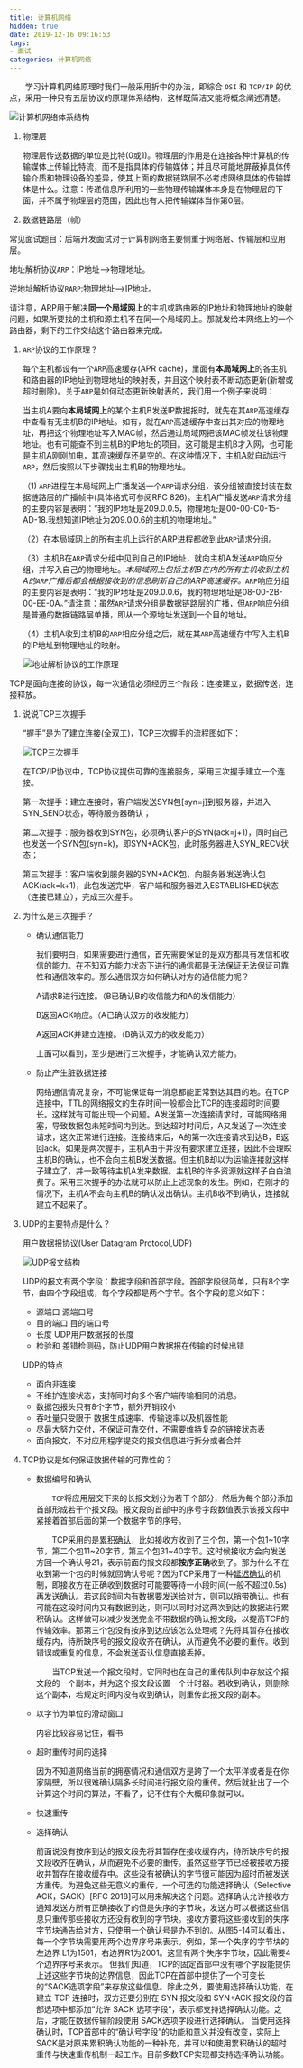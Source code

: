 ```yaml
---
title: 计算机网络
hidden: true
date: 2019-12-16 09:16:53
tags:
- 面试
categories: 计算机网络
---
```


&emsp;&emsp;学习计算机网络原理时我们一般采用折中的办法，即综合 `OSI` 和 `TCP/IP` 的优点，采用一种只有五层协议的原理体系结构，这样既简洁又能将概念阐述清楚。

![计算机网络体系结构](http://cdn1.hikariblog.cn/%E8%AE%A1%E7%AE%97%E6%9C%BA%E7%BD%91%E7%BB%9C%E4%BD%93%E7%B3%BB%E7%BB%93%E6%9E%84.png)

1. 物理层

   物理层传送数据的单位是比特(0或1)。物理层的作用是在连接各种计算机的传输媒体上传输比特流，而不是指具体的传输媒体；并且尽可能地屏蔽掉具体传输介质和物理设备的差异，使其上面的数据链路层不必考虑网络具体的传输媒体是什么。注意：传递信息所利用的一些物理传输媒体本身是在物理层的下面，并不属于物理层的范围，因此也有人把传输媒体当作第0层。

2. 数据链路层（帧）









常见面试题目：后端开发面试对于计算机网络主要侧重于网络层、传输层和应用层。

地址解析协议`ARP`：IP地址——>物理地址。

逆地址解析协议`RARP`:物理地址——>IP地址。

请注意，ARP用于解决**同一个局域网上**的主机或路由器的IP地址和物理地址的映射问题，如果所要找的主机和源主机不在同一个局域网上。那就发给本网络上的一个路由器，剩下的工作交给这个路由器来完成。

1. `ARP`协议的工作原理？

   每个主机都设有一个`ARP`高速缓存(APR cache)，里面有**本局域网上**的各主机和路由器的IP地址到物理地址的映射表，并且这个映射表不断动态更新(新增或超时删除)。关于`ARP`是如何动态更新映射表的，我们用一个例子来说明：

   当主机A要向**本局域网上**的某个主机B发送IP数据报时，就先在其`ARP`高速缓存中查看有无主机B的IP地址。如有，就在`ARP`高速缓存中查出其对应的物理地址，再把这个物理地址写入MAC帧，然后通过局域网把该MAC帧发往该物理地址。也有可能查不到主机B的IP地址的项目。这可能是主机B才入网，也可能是主机A刚刚加电，其高速缓存还是空的。在这种情况下，主机A就自动运行`ARP`，然后按照以下步骤找出主机B的物理地址。

   （1) `ARP`进程在本局域网上广播发送一个`ARP`请求分组，该分组被直接封装在数据链路层的广播帧中(具体格式可参阅RFC 826)。主机A广播发送`ARP`请求分组的主要内容是表明：“我的IP地址是209.0.0.5，物理地址是00-00-C0-15-AD-18.我想知道IP地址为209.0.0.6的主机的物理地址。”

   （2）在本局域网上的所有主机上运行的ARP进程都收到此`ARP`请求分组。

   （3）主机B在`ARP`请求分组中见到自己的IP地址，就向主机A发送`ARP`响应分组，并写入自己的物理地址。*本局域网上包括主机B在内的所有主机收到主机A的`ARP`广播后都会根据接收到的信息刷新自己的ARP高速缓存。*`ARP`响应分组的主要内容是表明：“我的IP地址是209.0.0.6，我的物理地址是08-00-2B-00-EE-0A。”请注意：虽然`ARP`请求分组是数据链路层的广播，但`ARP`响应分组是普通的数据链路层单播，即从一个源地址发送到一个目的地址。

   （4）主机A收到主机B的`ARP`相应分组之后，就在其`ARP`高速缓存中写入主机B的IP地址到物理地址的映射。

   ![地址解析协议的工作原理](http://cdn1.hikariblog.cn/%E5%9C%B0%E5%9D%80%E8%A7%A3%E6%9E%90%E5%8D%8F%E8%AE%AEARP%E7%9A%84%E5%B7%A5%E4%BD%9C%E5%8E%9F%E7%90%86.png)

TCP是面向连接的协议，每一次通信必须经历三个阶段：连接建立，数据传送，连接释放。

1. 说说TCP三次握手

   “握手”是为了建立连接(全双工)，TCP三次握手的流程图如下：

   ![TCP三次握手](http://cdn1.hikariblog.cn/TCP%E4%B8%89%E6%AC%A1%E6%8F%A1%E6%89%8B.PNG)

   在TCP/IP协议中，TCP协议提供可靠的连接服务，采用三次握手建立一个连接。

   第一次握手：建立连接时，客户端发送SYN包[syn=j]到服务器，并进入SYN_SEND状态，等待服务器确认；

   第二次握手：服务器收到SYN包，必须确认客户的SYN(ack=j+1)，同时自己也发送一个SYN包(syn=k)，即SYN+ACK包，此时服务器进入SYN_RECV状态；

   第三次握手：客户端收到服务器的SYN+ACK包，向服务器发送确认包ACK(ack=k+1)，此包发送完毕，客户端和服务器进入ESTABLISHED状态（连接已建立），完成三次握手。

2. 为什么是三次握手？

   + 确认通信能力

     我们要明白，如果需要进行通信，首先需要保证的是双方都具有发信和收信的能力。在不知双方能力状态下进行的通信都是无法保证无法保证可靠性和通信效率的。那么通信双方如何确认对方的通信能力呢？

     A请求B进行连接。（B已确认B的收信能力和A的发信能力）

     B返回ACK响应。（A已确认双方的收发能力）

     A返回ACK并建立连接。（B确认双方的收发能力）

     上面可以看到，至少是进行三次握手，才能确认双方能力。

   + 防止产生脏数据连接

     网络通信情况复杂，不可能保证每一消息都能正常到达其目的地。在TCP连接中，TTL的网络报文的生存时间一般都会比TCP的连接超时时间要长。这样就有可能出现一个问题。A发送第一次连接请求时，可能网络拥塞，导致数据包未短时间内到达。到达超时时间后，A又发送了一次连接请求，这次正常进行连接。连接结束后，A的第一次连接请求到达B，B返回ack。如果是两次握手，主机A由于并没有要求建立连接，因此不会理睬主机B的确认，也不会向主机B发送数据。但主机B却以为运输连接就这样子建立了，并一致等待主机A发来数据。主机B的许多资源就这样子白白浪费了。采用三次握手的办法就可以防止上述现象的发生。例如，在刚才的情况下，主机A不会向主机B的确认发出确认。主机B收不到确认，连接就建立不起来了。

3. UDP的主要特点是什么？

   用户数据报协议(User Datagram Protocol,UDP)

   ![UDP报文结构](http://cdn1.hikariblog.cn/UDP%E6%8A%A5%E6%96%87%E7%BB%93%E6%9E%84.PNG)

   UDP的报文有两个字段：数据字段和首部字段。首部字段很简单，只有8个字节，由四个字段组成，每个字段都是两个字节。各个字段的意义如下：

   - 源端口  源端口号
   - 目的端口  目的端口号
   - 长度  UDP用户数据报的长度
   - 检验和  差错检测码，防止UDP用户数据报在传输的时候出错

   UDP的特点

   - 面向非连接
   - 不维护连接状态，支持同时向多个客户端传输相同的消息。
   - 数据包报头只有8个字节，额外开销较小
   - 吞吐量只受限于 数据生成速率、传输速率以及机器性能
   - 尽最大努力交付，不保证可靠交付，不需要维持复杂的链接状态表
   - 面向报文，不对应用程序提交的报文信息进行拆分或者合并
   
4. TCP协议是如何保证数据传输的可靠性的？

   + 数据编号和确认

     &emsp;&emsp;`TCP`将应用层交下来的长报文划分为若干个部分，然后为每个部分添加首部形成若干个报文段。报文段的首部中的序号字段数值表示该报文段中紧接着首部后面的第一个数据字节的序号。

     &emsp;&emsp;TCP采用的是<u>累积确认</u>，比如接收方收到了三个包，第一个包1~10字节，第二个包11~20字节，第三个包31~40字节。这时候接收方会向发送方回一个确认号21，表示前面的报文段都**按序正确**收到了。那为什么不在收到第一个包的时候就回确认号呢？因为TCP采用了一种<u>延迟确认</u>的机制，即接收方在正确收到数据时可能要等待一小段时间(一般不超过0.5s)再发送确认。若这段时间内有数据要发送给对方，则可以捎带确认。也有可能在这段时间内又有数据到达，则可以同时对这两次到达的数据进行累积确认。这样做可以减少发送完全不带数据的确认报文段，以提高TCP的传输效率。那第三个包没有按序到达应该怎么处理呢？先将其暂存在接收缓存内，待所缺序号的报文段收齐在确认，从而避免不必要的重传。收到错误或重复的信息，不会发送否认信息直接丢掉。

     &emsp;&emsp;当TCP发送一个报文段时，它同时也在自己的重传队列中存放这个报文段的一个副本，并为这个报文段设置一个计时器。若收到确认，则删除这个副本，若规定时间内没有收到确认，则重传此报文段的副本。

   + 以字节为单位的滑动窗口

     内容比较容易记住，看书

   + 超时重传时间的选择

     因为不知道网络当前的拥塞情况和通信双方是跨了一个太平洋或者是在你家隔壁，所以很难确认隔多长时间进行报文段的重传。然后就扯出了一个计算这个时间的算法，不看了，记不住有个大概印象就可以。

   + 快速重传

   + 选择确认

     前面说没有按序到达的报文段先将其暂存在接收缓存内，待所缺序号的报文段收齐在确认，从而避免不必要的重传。虽然这些字节已经被接收方接收并暂存在接收缓存中。这些没有被确认的字节很可能因为超时而被发送方重传。为避免这些无意义的重传，一个可选的功能选择确认（Selective ACK，SACK）[RFC 2018]可以用来解决这个问题。选择确认允许接收方通知发送方所有正确接收了的但是失序的字节块，发送方可以根据这些信息只重传那些接收方还没有收到的字节块。接收方要将这些接收到的失序字节块通告给对方，只使用一个确认号是办不到的。从图5-14可以看出，每一个字节块需要用两个边界序号来表示。例如，第一个失序的字节块的左边界 L1为1501，右边界R1为2001。这里有两个失序字节块，因此需要4个边界序号来表示。
     但我们知道，TCP的固定首部中没有哪个字段能提供上述这些字节块的边界信息，因此TCP在首部中提供了一个可变长的“SACK选项字段”来存放这些信息。除此之外，要使用选择确认功能，在建立 TCP 连接时，双方还要分别在 SYN 报文段和 SYN+ACK 报文段的首部选项中都添加“允许 SACK 选项字段”，表示都支持选择确认功能。之后，才能在数据传输阶段使用 SACK选项字段进行选择确认。
     当使用选择确认时，TCP首部中的“确认号字段”的功能和意义并没有改变，实际上SACK是对原来累积确认功能的一种补充，并可以和使用累积确认的超时重传与快速重传机制一起工作。目前多数TCP实现都支持选择确认功能。



